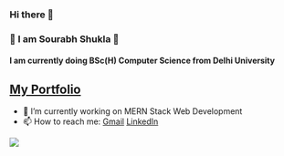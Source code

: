 ### Hi there 👋

### 🖖 I am **Sourabh Shukla** 🖖<br>
#### I am currently doing **BSc(H) Computer Science** from Delhi University <br>

## [My Portfolio](https://anonymous372.github.io/port-folio/)
- 🔭 I’m currently working on MERN Stack Web Development
- 📫 How to reach me: [Gmail](mailto:intern.sourabh@gmail.com)  [LinkedIn](https://www.linkedin.com/in/sourabh-shukla-178b2121b/)

![](https://c.tenor.com/GfSX-u7VGM4AAAAC/coding.gif)
